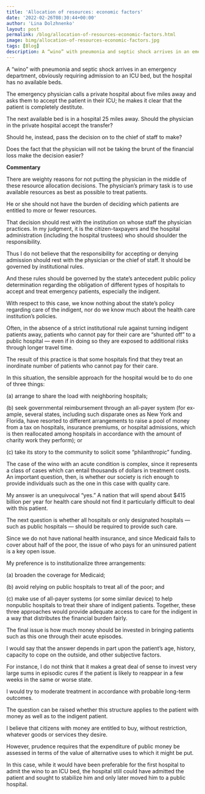```yaml
---
title: 'Allocation of resources: economic factors'
date: '2022-02-26T08:30:44+00:00'
author: 'Lina Dolzhnenko'
layout: post
permalink: /blog/allocation-of-resources-economic-factors.html
image: bimg/allocation-of-resources-economic-factors.jpg
tags: [Blog]
description: A “wino” with pneumonia and septic shock arrives in an emergency department, obviously requiring admission to an ICU bed, but the hospital has no available beds.
---
```


A “wino” with pneumonia and septic shock arrives in an emergency department, obviously requiring admission to an ICU bed, but the hospital has no available beds.

The emergency physician calls a private hospital about five miles away and asks them to accept the patient in their ICU; he makes it clear that the patient is completely destitute.

The next available bed is in a hospital 25 miles away. Should the physician in the private hospital accept the transfer?

Should he, instead, pass the decision on to the chief of staff to make?

Does the fact that the physician will not be taking the brunt of the financial loss make the decision easier?

**Commentary**

There are weighty reasons for not putting the physician in the middle of these resource allocation decisions. The physician’s primary task is to use available resources as best as possible to treat patients.

He or she should not have the burden of deciding which patients are entitled to more or fewer resources.

That decision should rest with the institution on whose staff the physician practices. In my judgment, it is the citizen-taxpayers and the hospital administration (including the hospital trustees) who should shoulder the responsibility.

Thus I do not believe that the responsibility for accepting or denying admission should rest with the physician or the chief of staff. It should be governed by institutional rules.

And these rules should be governed by the state’s an­tecedent public policy determination regarding the obligation of different types of hos­pitals to accept and treat emergency patients, especially the indigent.

With respect to this case, we know nothing about the state’s policy regarding care of the indigent, nor do we know much about the health care institution’s policies.

Often, in the absence of a strict institutional rule against turning indigent patients away, patients who cannot pay for their care are “shunted off” to a public hospital — even if in doing so they are exposed to additional risks through longer travel time.

The result of this practice is that some hospitals find that they treat an inordinate number of patients who cannot pay for their care.

In this situation, the sensible approach for the hospital would be to do one of three things:

(a) arrange to share the load with neighboring hospitals;

(b) seek governmental reimbursement through an all-payer system (for ex­ample, several states, including such disparate ones as New York and Florida, have resorted to different arrangements to raise a pool of money from a tax on hospitals, insurance premiums, or hospital admissions, which is then reallocated among hospitals in accordance with the amount of charity work they perform); or

(c) take its story to the community to solicit some “philanthropic” funding.

The case of the wino with an acute condition is complex, since it represents a class of cases which can entail thousands of dollars in treatment costs. An important question, then, is whether our society is rich enough to provide individuals such as the one in this case with quality care.

My answer is an unequivocal “yes.” A nation that will spend about $415 billion per year for health care should not find it particularly difficult to deal with this patient.

The next question is whether all hospitals or only designated hospitals — such as public hospitals — should be required to provide such care.

Since we do not have national health insurance, and since Medicaid fails to cover about half of the poor, the issue of who pays for an uninsured patient is a key open issue.

My preference is to institutionalize three arrangements:

(a) broaden the coverage for Medicaid;

(b) avoid relying on public hospitals to treat all of the poor; and

(c) make use of all-payer systems (or some similar device) to help nonpublic hospitals to treat their share of indigent patients. Together, these three approaches would provide adequate access to care for the indigent in a way that distributes the financial burden fairly.

The final issue is how much money should be invested in bringing patients such as this one through their acute episodes.

I would say that the answer depends in part upon the patient’s age, history, capacity to cope on the outside, and other subjective factors.

For instance, I do not think that it makes a great deal of sense to invest very large sums in episodic cures if the patient is likely to reappear in a few weeks in the same or worse state.

I would try to moderate treatment in accordance with probable long-term outcomes.

The question can be raised whether this structure applies to the patient with money as well as to the indigent patient.

I believe that citizens with money are entitled to buy, without restriction, whatever goods or services they desire.

However, prudence requires that the expenditure of public money be assessed in terms of the value of alternative uses to which it might be put.

In this case, while it would have been preferable for the first hospital to admit the wino to an ICU bed, the hospital still could have admitted the patient and sought to stabilize him and only later moved him to a public hospital.
